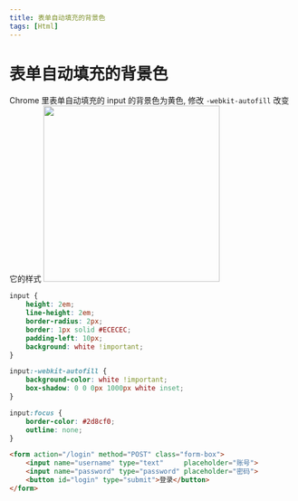 ```yaml
---
title: 表单自动填充的背景色
tags: [Html]
---
```


# 表单自动填充的背景色
Chrome 里表单自动填充的 input 的背景色为黄色, 修改 `-webkit-autofill` 改变它的样式
<img src="@attachment/autofill.png" width=311>

```css
input {
    height: 2em;
    line-height: 2em;
    border-radius: 2px;
    border: 1px solid #ECECEC;
    padding-left: 10px;
    background: white !important;
}

input:-webkit-autofill {
    background-color: white !important;
    box-shadow: 0 0 0px 1000px white inset;
}

input:focus {
    border-color: #2d8cf0;
    outline: none;
}
```
```html
<form action="/login" method="POST" class="form-box">
    <input name="username" type="text"     placeholder="账号">
    <input name="password" type="password" placeholder="密码">
    <button id="login" type="submit">登录</button>
</form>
```
